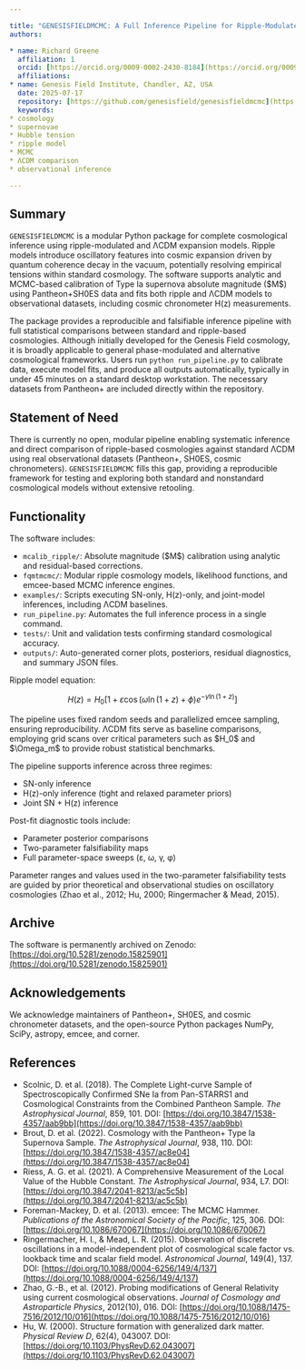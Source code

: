 ```yaml
---

title: "GENESISFIELDMCMC: A Full Inference Pipeline for Ripple-Modulated Cosmologies Using Supernova and H(z) Data"
authors:

* name: Richard Greene
  affiliation: 1
  orcid: [https://orcid.org/0009-0002-2430-8184](https://orcid.org/0009-0002-2430-8184)
  affiliations:
* name: Genesis Field Institute, Chandler, AZ, USA
  date: 2025-07-17
  repository: [https://github.com/genesisfield/genesisfieldmcmc](https://github.com/genesisfield/genesisfieldmcmc)
  keywords:
* cosmology
* supernovae
* Hubble tension
* ripple model
* MCMC
* ΛCDM comparison
* observational inference

---
```


## Summary

`GENESISFIELDMCMC` is a modular Python package for complete cosmological inference using ripple-modulated and ΛCDM expansion models. Ripple models introduce oscillatory features into cosmic expansion driven by quantum coherence decay in the vacuum, potentially resolving empirical tensions within standard cosmology. The software supports analytic and MCMC-based calibration of Type Ia supernova absolute magnitude (\$M\$) using Pantheon+SH0ES data and fits both ripple and ΛCDM models to observational datasets, including cosmic chronometer H(z) measurements.

The package provides a reproducible and falsifiable inference pipeline with full statistical comparisons between standard and ripple-based cosmologies. Although initially developed for the Genesis Field cosmology, it is broadly applicable to general phase-modulated and alternative cosmological frameworks. Users run `python run_pipeline.py` to calibrate data, execute model fits, and produce all outputs automatically, typically in under 45 minutes on a standard desktop workstation. The necessary datasets from Pantheon+ are included directly within the repository.

## Statement of Need

There is currently no open, modular pipeline enabling systematic inference and direct comparison of ripple-based cosmologies against standard ΛCDM using real observational datasets (Pantheon+, SH0ES, cosmic chronometers). `GENESISFIELDMCMC` fills this gap, providing a reproducible framework for testing and exploring both standard and nonstandard cosmological models without extensive retooling.

## Functionality

The software includes:

* `mcalib_ripple/`: Absolute magnitude (\$M\$) calibration using analytic and residual-based corrections.
* `fqmtmcmc/`: Modular ripple cosmology models, likelihood functions, and emcee-based MCMC inference engines.
* `examples/`: Scripts executing SN-only, H(z)-only, and joint-model inferences, including ΛCDM baselines.
* `run_pipeline.py`: Automates the full inference process in a single command.
* `tests/`: Unit and validation tests confirming standard cosmological accuracy.
* `outputs/`: Auto-generated corner plots, posteriors, residual diagnostics, and summary JSON files.

Ripple model equation:

$$
H(z) = H_0 \left[1 + \varepsilon \cos(\omega \ln(1+z) + \phi) e^{-\gamma \ln(1+z)} \right]
$$

The pipeline uses fixed random seeds and parallelized emcee sampling, ensuring reproducibility. ΛCDM fits serve as baseline comparisons, employing grid scans over critical parameters such as \$H\_0\$ and \$\Omega\_m\$ to provide robust statistical benchmarks.

The pipeline supports inference across three regimes:

* SN-only inference
* H(z)-only inference (tight and relaxed parameter priors)
* Joint SN + H(z) inference

Post-fit diagnostic tools include:

* Parameter posterior comparisons
* Two-parameter falsifiability maps
* Full parameter-space sweeps (ε, ω, γ, φ)

Parameter ranges and values used in the two-parameter falsifiability tests are guided by prior theoretical and observational studies on oscillatory cosmologies (Zhao et al., 2012; Hu, 2000; Ringermacher & Mead, 2015).

## Archive

The software is permanently archived on Zenodo: [https://doi.org/10.5281/zenodo.15825901](https://doi.org/10.5281/zenodo.15825901)

## Acknowledgements

We acknowledge maintainers of Pantheon+, SH0ES, and cosmic chronometer datasets, and the open-source Python packages NumPy, SciPy, astropy, emcee, and corner.

## References

* Scolnic, D. et al. (2018). The Complete Light-curve Sample of Spectroscopically Confirmed SNe Ia from Pan-STARRS1 and Cosmological Constraints from the Combined Pantheon Sample. *The Astrophysical Journal*, 859, 101. DOI: [https://doi.org/10.3847/1538-4357/aab9bb](https://doi.org/10.3847/1538-4357/aab9bb)
* Brout, D. et al. (2022). Cosmology with the Pantheon+ Type Ia Supernova Sample. *The Astrophysical Journal*, 938, 110. DOI: [https://doi.org/10.3847/1538-4357/ac8e04](https://doi.org/10.3847/1538-4357/ac8e04)
* Riess, A. G. et al. (2021). A Comprehensive Measurement of the Local Value of the Hubble Constant. *The Astrophysical Journal*, 934, L7. DOI: [https://doi.org/10.3847/2041-8213/ac5c5b](https://doi.org/10.3847/2041-8213/ac5c5b)
* Foreman-Mackey, D. et al. (2013). emcee: The MCMC Hammer. *Publications of the Astronomical Society of the Pacific*, 125, 306. DOI: [https://doi.org/10.1086/670067](https://doi.org/10.1086/670067)
* Ringermacher, H. I., & Mead, L. R. (2015). Observation of discrete oscillations in a model-independent plot of cosmological scale factor vs. lookback time and scalar field model. *Astronomical Journal*, 149(4), 137. DOI: [https://doi.org/10.1088/0004-6256/149/4/137](https://doi.org/10.1088/0004-6256/149/4/137)
* Zhao, G.-B., et al. (2012). Probing modifications of General Relativity using current cosmological observations. *Journal of Cosmology and Astroparticle Physics*, 2012(10), 016. DOI: [https://doi.org/10.1088/1475-7516/2012/10/016](https://doi.org/10.1088/1475-7516/2012/10/016)
* Hu, W. (2000). Structure formation with generalized dark matter. *Physical Review D*, 62(4), 043007. DOI: [https://doi.org/10.1103/PhysRevD.62.043007](https://doi.org/10.1103/PhysRevD.62.043007)
